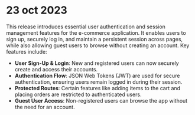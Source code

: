# 23 oct 2023

This release introduces essential user authentication and session management features for the e-commerce application. It enables users to sign up, securely log in, and maintain a persistent session across pages, while also allowing guest users to browse without creating an account. Key features include:

- **User Sign-Up & Login**: New and registered users can now securely create and access their accounts.
- **Authentication Flow**: JSON Web Tokens (JWT) are used for secure authentication, ensuring users remain logged in during their session.
- **Protected Routes**: Certain features like adding items to the cart and placing orders are restricted to authenticated users.
- **Guest User Access**: Non-registered users can browse the app without the need for an account.
